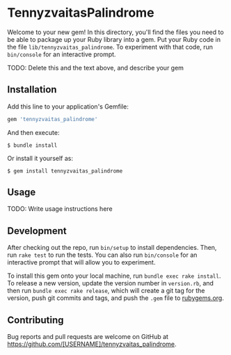 # TennyzvaitasPalindrome

Welcome to your new gem! In this directory, you'll find the files you need to be able to package up your Ruby library into a gem. Put your Ruby code in the file `lib/tennyzvaitas_palindrome`. To experiment with that code, run `bin/console` for an interactive prompt.

TODO: Delete this and the text above, and describe your gem

## Installation

Add this line to your application's Gemfile:

```ruby
gem 'tennyzvaitas_palindrome'
```

And then execute:

    $ bundle install

Or install it yourself as:

    $ gem install tennyzvaitas_palindrome

## Usage

TODO: Write usage instructions here

## Development

After checking out the repo, run `bin/setup` to install dependencies. Then, run `rake test` to run the tests. You can also run `bin/console` for an interactive prompt that will allow you to experiment.

To install this gem onto your local machine, run `bundle exec rake install`. To release a new version, update the version number in `version.rb`, and then run `bundle exec rake release`, which will create a git tag for the version, push git commits and tags, and push the `.gem` file to [rubygems.org](https://rubygems.org).

## Contributing

Bug reports and pull requests are welcome on GitHub at https://github.com/[USERNAME]/tennyzvaitas_palindrome.

